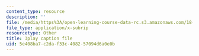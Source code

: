 ```yaml
---
content_type: resource
description: ''
file: /media/https%3A/open-learning-course-data-rc.s3.amazonaws.com/18-06sc-linear-algebra-fall-2011/5e408ba7c2daf33c408257094d6a0e0b_M0Sa8fLOajA.srt
file_type: application/x-subrip
resourcetype: Other
title: 3play caption file
uid: 5e408ba7-c2da-f33c-4082-57094d6a0e0b
---
```

